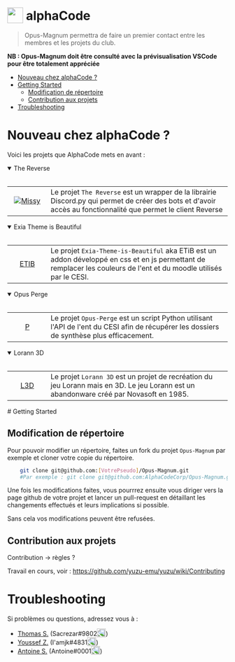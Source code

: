 <h1>
  <img src="https://user-images.githubusercontent.com/4565223/54240739-2d6e0b00-451f-11e9-8473-d15e78914c9b.png" height="36" valign="bottom" /> alphaCode
</h1>

> Opus-Magnum permettra de faire un premier contact entre les membres et les projets du club.

**NB : Opus-Magnum doit être consulté avec la prévisualisation VSCode pour être totalement appréciée**

- [Nouveau chez alphaCode ?](#nouveau-chez-alphacode-)
- [Getting Started](#getting-started)
  - [Modification de répertoire](#modification-de-répertoire)
  - [Contribution aux projets](#contribution-aux-projets)
- [Troubleshooting](#troubleshooting)

# Nouveau chez alphaCode ?
Voici les projets que AlphaCode mets en avant :

<details open>
    <summary>The Reverse</summary>
    <br>
    <table align="center">
    <tr>
        <td align="center" width="75"><a href="https://github.com/AlphaCodeCorp/The-Reverse"><img src="https://cdn.discordapp.com/avatars/374509590324314112/edb07aacb47012710d1f2a06e5f4368f.png" alt="Missy"></a></td>
        <td>Le projet <code>The Reverse</code> est un wrapper de la librairie Discord.py qui permet de créer des bots et d'avoir accès au fonctionnalité que permet le client Reverse</td>
    </tr>
    </table>

</details>

<details open>
    <summary>Exia Theme is Beautiful</summary>
    <br>
    <table align="center">
    <tr>
        <td align="center" width="75"><a href="https://github.com/AlphaCodeCorp/Exia-Theme-is-beautiful"><div class="lowFCircle"><span style="line-height:40px">ETIB</span></div><a></td>
        <td>Le projet <code>Exia-Theme-is-Beautiful</code> aka ETiB est un addon développé en css et en js permettant de remplacer les couleurs de l'ent et du moodle utilisés par le CESI.</td>
    </tr>
    </table>

</details>

<details open>
    <summary>Opus Perge</summary>
    <br>
    <table align="center">
    <tr>
        <td align="center" width="75"><a href="https://github.com/AlphaCodeCorp/Opus-Perge"><div class="circle">P</div></a></td>
        <td>Le projet <code>Opus-Perge</code> est un script Python utilisant l'API de l'ent du CESI afin de récupérer les dossiers de synthèse plus efficacement. </td>
    </tr>
    </table>

</details>

<details open>
    <summary>Lorann 3D</summary>
    <br>
    <table align="center">
    <tr>
        <td align="center" width="75"><a href="https://github.com/AlphaCodeCorp/Lorann-3D"><div class="circle">L3D</div></a></td>
        <td>Le projet <code>Lorann 3D</code> est un projet de recréation du jeu Lorann mais en 3D. Le jeu Lorann est un abandonware créé par Novasoft en 1985.</td>
    </tr>
    </table>

</details>
# Getting Started

## Modification de répertoire

Pour pouvoir modifier un répertoire, faites un fork du projet `Opus-Magnum` par exemple et cloner votre copie du répertoire. 

```bash
    git clone git@github.com:[VotrePseudo]/Opus-Magnum.git
    #Par exemple : git clone git@github.com:AlphaCodeCorp/Opus-Magnum.git
```

Une fois les modifications faites, vous pourrrez ensuite vous diriger vers la page github de votre projet et lancer un pull-request en détaillant les changements effectués et leurs implications si possible.

Sans cela vos modifications peuvent être refusées.

## Contribution aux projets
Contribution -> règles ? 

Travail en cours, voir :
https://github.com/yuzu-emu/yuzu/wiki/Contributing


# Troubleshooting
Si problèmes ou questions, adressez vous à :
* [Thomas S.](thomas.soulas@viacesi.fr) (Sacrezar#9802<img src="https://discordapp.com/assets/2c21aeda16de354ba5334551a883b481.png" height="20" valign="bottom" style="transform: scale(-1, 1);" />)
* [Youssef Z.](youssef.zaagougui@viacesi.fr) (I'amjk#4831<img src="https://discordapp.com/assets/2c21aeda16de354ba5334551a883b481.png" height="20" valign="bottom" style="transform: scale(-1, 1);" />)
* [Antoine S.](antoine.soulaire@viacesi.fr) (Antoine#0001<img src="https://discordapp.com/assets/2c21aeda16de354ba5334551a883b481.png" height="20" valign="bottom" style="transform: scale(-1, 1);" />)

